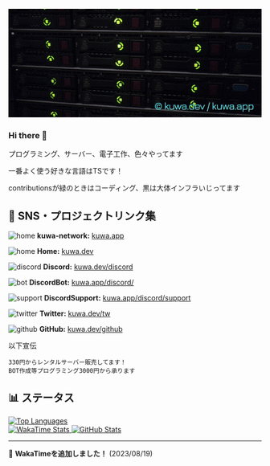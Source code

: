 <p align="center">
  <img src="./images/server-header.gif" alt="Server Header" />
</p>

### Hi there 👋

プログラミング、サーバー、電子工作、色々やってます

一番よく使う好きな言語はTSです！

contributionsが緑のときはコーディング、黒は大体インフラいじってます

## 🔗 SNS・プロジェクトリンク集

<p>
  <img src="https://cdn.kuwa.app/image/?path=server_icon.png&size=25" width="20px" height="20px" alt="home">
  <strong>kuwa-network:</strong> <a href="https://kuwa.app" >kuwa.app</a>
</p>

<p>
  <img src="https://kuwa.dev/image/icon.png" width="20px" height="20px" alt="home">
  <strong>Home:</strong> <a href="https://kuwa.dev" >kuwa.dev</a>
</p>

<p>
  <img src="https://kuwa.dev/image/discord.png" width="20px" height="20px" alt="discord">
  <strong>Discord:</strong> <a href="https://kuwa.dev/discord/">kuwa.dev/discord</a>
</p>

<p>
  <img src="https://kuwa.dev/image/kuwa-music.png" width="20px" height="20px" alt="bot">
  <strong>DiscordBot:</strong> <a href="https://kuwa.app/discord/">kuwa.app/discord/</a>
</p>

<p>
  <img src="https://kuwa.dev/image/discord-support.png" width="20px" height="20px" alt="support">
  <strong>DiscordSupport:</strong> <a href="https://kuwa.app/discord/support" >kuwa.app/discord/support</a>
</p>

<p>
  <img src="https://kuwa.dev/image/twitter.png" width="20px" height="20px" alt="twitter">
  <strong>Twitter:</strong> <a href="https://kuwa.dev/tw">kuwa.dev/tw</span></a>
</p>

<p>
  <img src="https://kuwa.dev/image/github-light-120.png" width="20px" height="20px" alt="github">
  <strong>GitHub:</strong> <a href="https://kuwa.dev/github">kuwa.dev/github</a>
</p>

以下宣伝
```
330円からレンタルサーバー販売してます！
BOT作成等プログラミング3000円から承ります 
```

## 📊 ステータス

<div>
  <a href="https://github.com/anuraghazra/github-readme-stats">
    <img height="400" alt="Top Languages" src="https://github-readme-stats.vercel.app/api/top-langs/?username=kuwacom&theme=tokyonight&layout=compact&size_weight=0.9&count_weight=0.1&langs_count=20&exclude_repo=VRChat-GawrGura,VRChat-RadDoll,VRChat-Tsumire&hide=Jupyter%20Notebook,Dockerfile">
  </a>
</div>

<div>
  <a href="https://wakatime.com/@kuwa">
    <img height="200" alt="WakaTime Stats" src="https://github-readme-stats.vercel.app/api/wakatime?username=kuwa&layout=compact&theme=tokyonight&langs_count=16">
  </a>
  <a href="https://github.com/anuraghazra/github-readme-stats">
    <img height="200" alt="GitHub Stats" src="https://github-readme-stats.vercel.app/api?username=kuwacom&theme=tokyonight">
  </a>
</div>

---

📝 **WakaTimeを追加しました！** (2023/08/19)